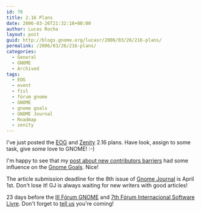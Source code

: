 ```yaml
---
id: 78
title: 2.16 Plans
date: 2006-03-26T21:32:18+00:00
author: Lucas Rocha
layout: post
guid: http://blogs.gnome.org/lucasr/2006/03/26/216-plans/
permalink: /2006/03/26/216-plans/
categories:
  - General
  - GNOME
  - Archived
tags:
  - EOG
  - event
  - fisl
  - fórum gnome
  - GNOME
  - gnome goals
  - GNOME Journal
  - Roadmap
  - zenity
---
```

I've just posted the [EOG](http://live.gnome.org/EyeOfGnome/RoadMap) and
[Zenity](http://live.gnome.org/Zenity) 2.16 plans. Have look, assign to some
task, give some love to GNOME! :-)

I'm happy to see that my [post about new contributors
barriers](http://blogs.gnome.org/view/lucasr/2005/12/18/0) had some influence
on the [Gnome Goals](http://live.gnome.org/GnomeGoals). Nice!

The article submission deadline for the 8th issue of [Gnome
Journal](http://www.gnomejournal.org/) is April 1st. Don't lose it! GJ is
always waiting for new writers with good articles!

23 days before the [III Fórum GNOME](http://forum.gnome.org/) and [7th Fórum
Internacional Software Livre](http://fisl.softwarelivre.org). Don't forget to
[tell us](http://live.gnome.org/PortoAlegre2006) you're coming!
